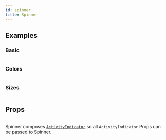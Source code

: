 ```yaml
---
id: spinner
title: Spinner
---
```


## Examples

### Basic

```ComponentSnackPlayer path=components,primitives,Spinner,usage.tsx

```

### Colors

```ComponentSnackPlayer path=components,primitives,Spinner,color.tsx

```

### Sizes

```ComponentSnackPlayer path=components,primitives,Spinner,size.tsx

```

## Props

```ComponentPropTable path=primitives,Spinner,index.tsx

```

Spinner composes [`ActivityIndicator`](https://reactnative.dev/docs/activityindicator) so all `ActivityIndicator` Props can be passed to Spinner.
